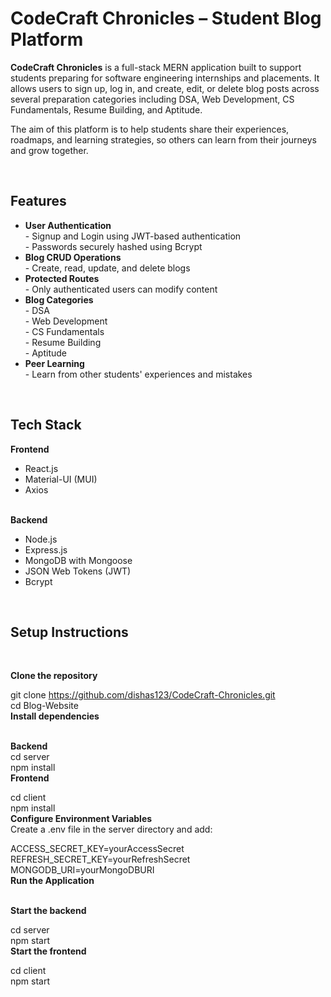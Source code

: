 <h1>CodeCraft Chronicles – Student Blog Platform</h1>

<b>CodeCraft Chronicles</b> is a full-stack MERN application built to support students preparing for software engineering internships and placements. It allows users to sign up, log in, and create, edit, or delete blog posts across several preparation categories including DSA, Web Development, CS Fundamentals, Resume Building, and Aptitude.

The aim of this platform is to help students share their experiences, roadmaps, and learning strategies, so others can learn from their journeys and grow together.

<br>

<h2>Features</h2>

<ul>
  <li><b>User Authentication</b><br>
    - Signup and Login using JWT-based authentication<br>
    - Passwords securely hashed using Bcrypt
  </li>
  <li><b>Blog CRUD Operations</b><br>
    - Create, read, update, and delete blogs
  </li>
  <li><b>Protected Routes</b><br>
    - Only authenticated users can modify content
  </li>
  <li><b>Blog Categories</b><br>
    - DSA<br>
    - Web Development<br>
    - CS Fundamentals<br>
    - Resume Building<br>
    - Aptitude
  </li>
  <li><b>Peer Learning</b><br>
    - Learn from other students' experiences and mistakes
  </li>
</ul>

<br>

<h2>Tech Stack</h2>

<b>Frontend</b><br>
- React.js<br>
- Material-UI (MUI)<br>
- Axios<br><br>

<b>Backend</b><br>
- Node.js<br>
- Express.js<br>
- MongoDB with Mongoose<br>
- JSON Web Tokens (JWT)<br>
- Bcrypt<br>

<br>

<h2>Setup Instructions</h2> <br>

<b>Clone the repository</b><br>

git clone https://github.com/dishas123/CodeCraft-Chronicles.git<br>
cd Blog-Website<br>
<b>Install dependencies</b><br><br>

<b>Backend</b> <br>
cd server <br>
npm install<br>
<b>Frontend</b> <br>


cd client<br>
npm install<br>
<b>Configure Environment Variables</b><br>
Create a .env file in the server directory and add:<br>


ACCESS_SECRET_KEY=yourAccessSecret <br>
REFRESH_SECRET_KEY=yourRefreshSecret <br>
MONGODB_URI=yourMongoDBURI <br>
<b>Run the Application</b><br><br>

<b>Start the backend</b> <br>


cd server <br>
npm start <br>
<b>Start the frontend</b> <br>


cd client <br>
npm start <br>

